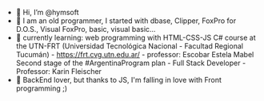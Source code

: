 - 👋 Hi, I’m @hymsoft
- 👀 I am an old programmer, I started with dbase, 
Clipper, FoxPro for D.O.S., Visual FoxPro, 
basic, visual basic... 
- 🌱 currently learning:
  web programming with HTML-CSS-JS
  C# course at the UTN-FRT (Universidad Tecnológica Nacional - Facultad Regional Tucumán) - https://frt.cvg.utn.edu.ar/ - professor: Escobar Estela Mabel
  Second stage of the #ArgentinaProgram plan - Full Stack Developer - Professor: Karin Fleischer
- 💞️ BackEnd lover, but thanks to JS, I'm falling in love with Front programming ;)

<!---
hymsoft/hymsoft is a ✨ special ✨ repository because its `README.md` (this file) appears on your GitHub profile.
You can click the Preview link to take a look at your changes.
--->
